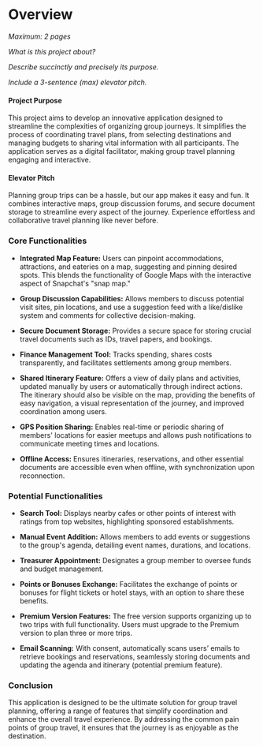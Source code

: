 # Overview

*Maximum: 2 pages*

*What is this project about?*

*Describe succinctly and precisely its purpose.*

*Include a 3-sentence (max) elevator pitch.*


#### Project Purpose

This project aims to develop an innovative application designed to streamline the complexities of organizing group journeys. It simplifies the process of coordinating travel plans, from selecting destinations and managing budgets to sharing vital information with all participants. The application serves as a digital facilitator, making group travel planning engaging and interactive.

#### Elevator Pitch

Planning group trips can be a hassle, but our app makes it easy and fun. It combines interactive maps, group discussion forums, and secure document storage to streamline every aspect of the journey. Experience effortless and collaborative travel planning like never before.

### Core Functionalities

- **Integrated Map Feature:** Users can pinpoint accommodations, attractions, and eateries on a map, suggesting and pinning desired spots. This blends the functionality of Google Maps with the interactive aspect of Snapchat's "snap map."
  
- **Group Discussion Capabilities:** Allows members to discuss potential visit sites, pin locations, and use a suggestion feed with a like/dislike system and comments for collective decision-making.
  
- **Secure Document Storage:** Provides a secure space for storing crucial travel documents such as IDs, travel papers, and bookings.
  
- **Finance Management Tool:** Tracks spending, shares costs transparently, and facilitates settlements among group members.
  
- **Shared Itinerary Feature:** Offers a view of daily plans and activities, updated manually by users or automatically through indirect actions. The itinerary should also be visible on the map, providing the benefits of easy navigation, a visual representation of the journey, and improved coordination among users.
  
- **GPS Position Sharing:** Enables real-time or periodic sharing of members' locations for easier meetups and allows push notifications to communicate meeting times and locations.
  
- **Offline Access:** Ensures itineraries, reservations, and other essential documents are accessible even when offline, with synchronization upon reconnection.

### Potential Functionalities

- **Search Tool:** Displays nearby cafes or other points of interest with ratings from top websites, highlighting sponsored establishments.
  
- **Manual Event Addition:** Allows members to add events or suggestions to the group's agenda, detailing event names, durations, and locations.
  
- **Treasurer Appointment:** Designates a group member to oversee funds and budget management.
  
- **Points or Bonuses Exchange:** Facilitates the exchange of points or bonuses for flight tickets or hotel stays, with an option to share these benefits.
  
- **Premium Version Features:** The free version supports organizing up to two trips with full functionality. Users must upgrade to the Premium version to plan three or more trips.
  
- **Email Scanning:** With consent, automatically scans users’ emails to retrieve bookings and reservations, seamlessly storing documents and updating the agenda and itinerary (potential premium feature).

### Conclusion

This application is designed to be the ultimate solution for group travel planning, offering a range of features that simplify coordination and enhance the overall travel experience. By addressing the common pain points of group travel, it ensures that the journey is as enjoyable as the destination.
